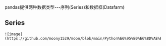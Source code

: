 pandas提供两种数据类型---序列(Series)和数据框(Datafarm)
 ## Series
    ![image](https://github.com/moony1529/moon/blob/main/Python%E6%95%B0%E6%8D%AE%E5%88%86%E6%9E%90/pandas/0002.png)
    
    
    
